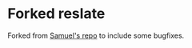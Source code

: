 # Forked reslate

Forked from [Samuel's repo](https://gitlab.com/sjrowlinson/reslate) to include some bugfixes.
